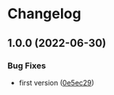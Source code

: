 # Changelog

## 1.0.0 (2022-06-30)


### Bug Fixes

* first version ([0e5ec29](https://github.com/rcoops/birthdayculator-api/commit/0e5ec29a0ea07a816c0bd46bbab7e8ec5d0e11bc))
